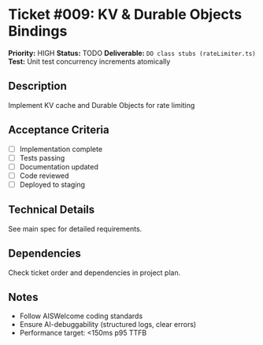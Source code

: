 # Ticket #009: KV & Durable Objects Bindings

**Priority:** HIGH
**Status:** TODO
**Deliverable:** `DO class stubs (rateLimiter.ts)`
**Test:** Unit test concurrency increments atomically

## Description
Implement KV cache and Durable Objects for rate limiting

## Acceptance Criteria
- [ ] Implementation complete
- [ ] Tests passing
- [ ] Documentation updated
- [ ] Code reviewed
- [ ] Deployed to staging

## Technical Details
See main spec for detailed requirements.

## Dependencies
Check ticket order and dependencies in project plan.

## Notes
- Follow AISWelcome coding standards
- Ensure AI-debuggability (structured logs, clear errors)
- Performance target: <150ms p95 TTFB
